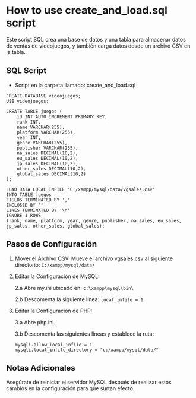# How to use create_and_load.sql script
Este script SQL crea una base de datos y una tabla para almacenar datos de ventas de videojuegos, y también carga datos desde un archivo CSV en la tabla.

## SQL Script
- Script en la carpeta llamado: create_and_load.sql

```
CREATE DATABASE videojuegos;
USE videojuegos;

CREATE TABLE juegos (
    id INT AUTO_INCREMENT PRIMARY KEY,
    rank INT,
    name VARCHAR(255),
    platform VARCHAR(255),
    year INT,
    genre VARCHAR(255),
    publisher VARCHAR(255),
    na_sales DECIMAL(10,2),
    eu_sales DECIMAL(10,2),
    jp_sales DECIMAL(10,2),
    other_sales DECIMAL(10,2),
    global_sales DECIMAL(10,2)
);

LOAD DATA LOCAL INFILE 'C:/xampp/mysql/data/vgsales.csv'
INTO TABLE juegos
FIELDS TERMINATED BY ','
ENCLOSED BY '"'
LINES TERMINATED BY '\n'
IGNORE 1 ROWS
(rank, name, platform, year, genre, publisher, na_sales, eu_sales, jp_sales, other_sales, global_sales);
```
## Pasos de Configuración
1. Mover el Archivo CSV: Mueve el archivo vgsales.csv al siguiente directorio:
`C:/xampp/mysql/data/`
2. Editar la Configuración de MySQL:
   
   2.a Abre my.ini ubicado en:  `c:\xampp\mysql\bin\`

   2.b Descomenta la siguiente línea: `local_infile = 1`

3. Editar la Configuración de PHP:

    3.a Abre php.ini.

    3.b Descomenta las siguientes líneas y establece la ruta:
    ```
    mysqli.allow_local_infile = 1
    mysqli.local_infile_directory = "c:/xampp/mysql/data/"
    ```
## Notas Adicionales
Asegúrate de reiniciar el servidor MySQL después de realizar estos cambios en la configuración para que surtan efecto.
